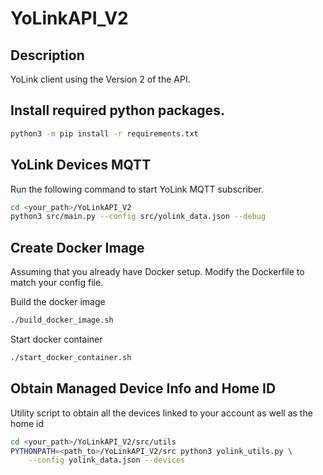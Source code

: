 # YoLinkAPI_V2

## Description

YoLink client using the Version 2 of the API.

## Install required python packages.

```bash
python3 -m pip install -r requirements.txt
```

## YoLink Devices MQTT

Run the following command to start YoLink MQTT subscriber.

```bash
cd <your_path>/YoLinkAPI_V2
python3 src/main.py --config src/yolink_data.json --debug
```

## Create Docker Image

Assuming that you already have Docker setup.
Modify the Dockerfile to match your config file.

Build the docker image
```bash
./build_docker_image.sh
```

Start docker container
```bash
./start_docker_container.sh
```

## Obtain Managed Device Info and Home ID

Utility script to obtain all the devices linked
to your account as well as the home id

```bash
cd <your_path>/YoLinkAPI_V2/src/utils
PYTHONPATH=<path_to>/YoLinkAPI_V2/src python3 yolink_utils.py \
    --config yolink_data.json --devices
```